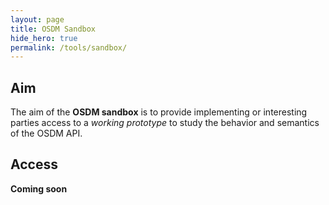 ```yaml
---
layout: page
title: OSDM Sandbox
hide_hero: true
permalink: /tools/sandbox/
---
```


## Aim

The aim of the **OSDM sandbox** is to provide implementing or interesting parties
access to a *working prototype* to study the behavior and semantics of the OSDM API.

## Access

**Coming soon**
